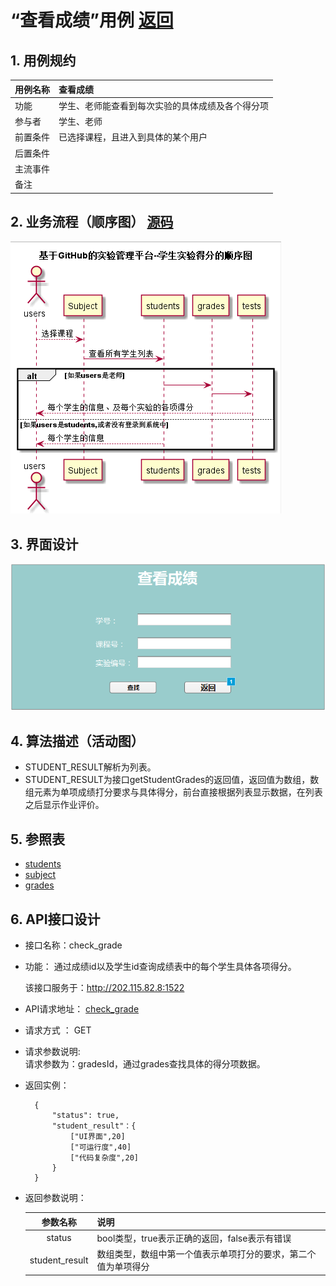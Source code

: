 # “查看成绩”用例 [返回](./README.md)
## 1. 用例规约


|用例名称|查看成绩|
|-------|:-------------|
|功能|学生、老师能查看到每次实验的具体成绩及各个得分项|
|参与者|学生、老师|
|前置条件|已选择课程，且进入到具体的某个用户|
|后置条件| |
|主流事件| |
|备注| |

## 2. 业务流程（顺序图） [源码](../src/watch_grades.puml)
![](../images/watch_grades.png) 

## 3. 界面设计
![](../images/select_grade.png)
## 4. 算法描述（活动图）

- STUDENT_RESULT解析为列表。
- STUDENT_RESULT为接口getStudentGrades的返回值，返回值为数组，数组元素为单项成绩打分要求与具体得分，前台直接根据列表显示数据，在列表之后显示作业评价。

## 5. 参照表

- [students](../数据库设计.md/#STUDENTS)
- [subject](../数据库设计.md/#SUBJECTS)
- [grades](../数据库设计.md/#GRADES)
## 6. API接口设计

- 接口名称：check_grade
    
- 功能：
    通过成绩id以及学生id查询成绩表中的每个学生具体各项得分。
    
    该接口服务于：http://202.115.82.8:1522
    
- API请求地址： 
    [check_grade](../interface/check_grade.md)

- 请求方式 ：
    GET  

- 请求参数说明:        
    请求参数为：gradesId，通过grades查找具体的得分项数据。
    
- 返回实例：

        {
            "status": true,
            "student_result"：{
                ["UI界面",20]
                ["可运行度",40]
                ["代码复杂度",20]
            }
        }
  
- 返回参数说明：    
 
  |参数名称|说明|
  |:---------:|:--------------------------------------------------------|      
  |status|bool类型，true表示正确的返回，false表示有错误|
  |student_result|数组类型，数组中第一个值表示单项打分的要求，第二个值为单项得分|
